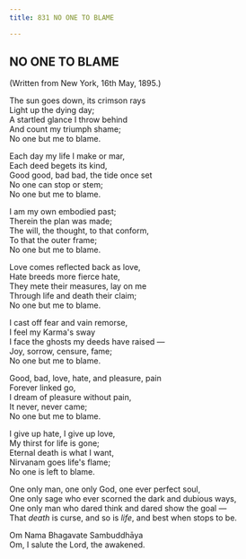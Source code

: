 ```yaml
---
title: 831 NO ONE TO BLAME

---
```

  

## NO ONE TO BLAME

(Written from New York, 16th May, 1895.)

The sun goes down, its crimson rays  
        Light up the dying day;  
A startled glance I throw behind  
        And count my triumph shame;  
                No one but me to blame.

Each day my life I make or mar,  
        Each deed begets its kind,  
Good good, bad bad, the tide once set  
        No one can stop or stem;  
                No one but me to blame.

I am my own embodied past;  
        Therein the plan was made;  
The will, the thought, to that conform,  
        To that the outer frame;  
                No one but me to blame.

Love comes reflected back as love,  
        Hate breeds more fierce hate,  
They mete their measures, lay on me  
        Through life and death their claim;  
                No one but me to blame.

I cast off fear and vain remorse,  
        I feel my Karma's sway  
I face the ghosts my deeds have raised —  
        Joy, sorrow, censure, fame;  
                No one but me to blame.

Good, bad, love, hate, and pleasure, pain  
        Forever linked go,  
I dream of pleasure without pain,  
        It never, never came;  
                No one but me to blame.

I give up hate, I give up love,  
        My thirst for life is gone;  
Eternal death is what I want,  
        Nirvanam goes life's flame;  
                No one is left to blame.

One only man, one only God, one ever perfect soul,  
One only sage who ever scorned the dark and dubious ways,  
One only man who dared think and dared show the goal —  
That *death* is curse, and so is *life*, and best when stops to be.

Om Nama Bhagavate Sambuddhāya  
Om, I salute the Lord, the awakened.
